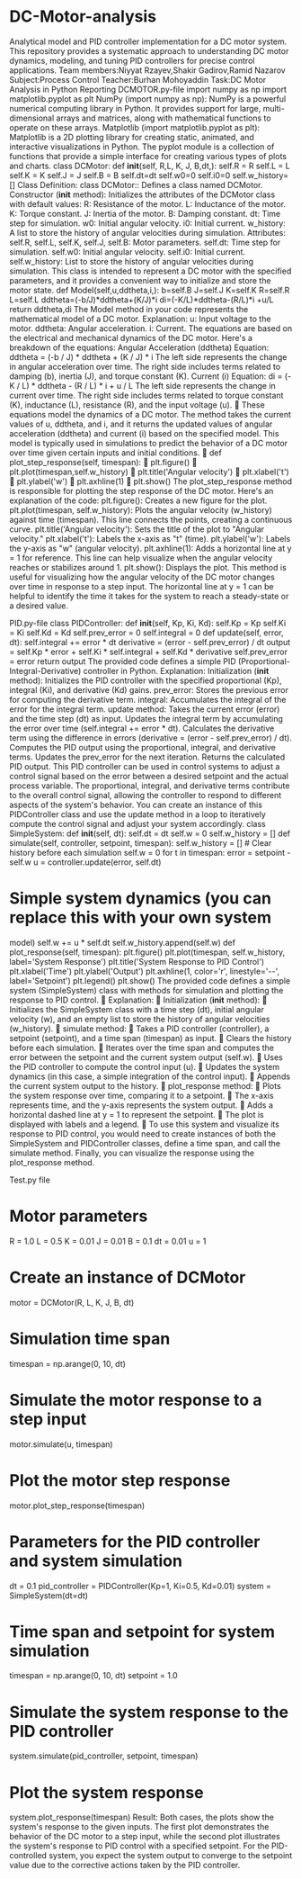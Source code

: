 # DC-Motor-analysis
Analytical model and PID controller implementation for a DC motor system. This repository provides a systematic approach to understanding DC motor dynamics, modeling, and tuning PID controllers for precise control applications.
Team members:Niyyat Rzayev,Shakir Gadirov,Ramid Nazarov
Subject:Process Control
Teacher:Burhan Mohoyaddin
Task:DC Motor Analysis in Python
Reporting
DCMOTOR.py-file
import numpy as np
import matplotlib.pyplot as plt
NumPy (import numpy as np):
NumPy is a powerful numerical computing library in Python.
It provides support for large, multi-dimensional arrays and matrices, along with mathematical 
functions to operate on these arrays.
Matplotlib (import matplotlib.pyplot as plt):
Matplotlib is a 2D plotting library for creating static, animated, and interactive visualizations in 
Python.
The pyplot module is a collection of functions that provide a simple interface for creating 
various types of plots and charts.
class DCMotor:
def __init__(self, R,L, K, J, B,dt,):
self.R = R
self.L = L
self.K = K
self.J = J
self.B = B
self.dt=dt
self.w0=0
self.i0=0
self.w_history=[]
Class Definition:
class DCMotor:: Defines a class named DCMotor.
Constructor (__init__ method):
Initializes the attributes of the DCMotor class with default values:
R: Resistance of the motor.
L: Inductance of the motor.
K: Torque constant.
J: Inertia of the motor.
B: Damping constant.
dt: Time step for simulation.
w0: Initial angular velocity.
i0: Initial current.
w_history: A list to store the history of angular velocities during simulation.
Attributes:
self.R, self.L, self.K, self.J, self.B: Motor parameters.
self.dt: Time step for simulation.
self.w0: Initial angular velocity.
self.i0: Initial current.
self.w_history: List to store the history of angular velocities during simulation.
This class is intended to represent a DC motor with the specified parameters, and 
it provides a convenient way to initialize and store the motor state.
def Model(self,u,ddtheta,i,):
b=self.B
J=self.J
K=self.K
R=self.R
L=self.L
ddtheta=(-b/J)*ddtheta+(K/J)*i
di=(-K/L)*ddtheta-(R/L)*i +u/L
return ddtheta,di
The Model method in your code represents the mathematical model of a DC 
motor.
Explanation:
u: Input voltage to the motor.
ddtheta: Angular acceleration.
i: Current.
The equations are based on the electrical and mechanical dynamics of the DC 
motor. Here's a breakdown of the equations:
Angular Acceleration (ddtheta) Equation:
ddtheta = (-b / J) * ddtheta + (K / J) * i
The left side represents the change in angular acceleration over time.
The right side includes terms related to damping (b), inertia (J), and torque 
constant (K).
Current (i) Equation:
di = (-K / L) * ddtheta - (R / L) * i + u / L
The left side represents the change in current over time.
The right side includes terms related to torque constant (K), inductance (L), 
resistance (R), and the input voltage (u).
 These equations model the dynamics of a DC motor. The method takes the 
current values of u, ddtheta, and i, and it returns the updated values of 
angular acceleration (ddtheta) and current (i) based on the specified model. 
This model is typically used in simulations to predict the behavior of a DC 
motor over time given certain inputs and initial conditions.
 def plot_step_response(self, timespan):
 plt.figure()
 plt.plot(timespan,self.w_history)
 plt.title('Angular velocity')
 plt.xlabel('t')
 plt.ylabel('w')
 plt.axhline(1)
 plt.show()
The plot_step_response method is responsible for plotting the step response of 
the DC motor. Here's an explanation of the code:
plt.figure(): Creates a new figure for the plot.
plt.plot(timespan, self.w_history): Plots the angular velocity (w_history) against 
time (timespan). This line connects the points, creating a continuous curve.
plt.title('Angular velocity'): Sets the title of the plot to "Angular velocity."
plt.xlabel('t'): Labels the x-axis as "t" (time).
plt.ylabel('w'): Labels the y-axis as "w" (angular velocity).
plt.axhline(1): Adds a horizontal line at y = 1 for reference. This line can help 
visualize when the angular velocity reaches or stabilizes around 1.
plt.show(): Displays the plot.
This method is useful for visualizing how the angular velocity of the DC motor 
changes over time in response to a step input. The horizontal line at y = 1 can be 
helpful to identify the time it takes for the system to reach a steady-state or a 
desired value.
 
PID.py-file
class PIDController:
def __init__(self, Kp, Ki, Kd):
self.Kp = Kp
self.Ki = Ki
self.Kd = Kd
self.prev_error = 0
self.integral = 0
def update(self, error, dt):
self.integral += error * dt
derivative = (error - self.prev_error) / dt
output = self.Kp * error + self.Ki * self.integral + self.Kd * derivative
self.prev_error = error
return output
The provided code defines a simple PID (Proportional-Integral-Derivative) 
controller in Python.
Explanation:
Initialization (__init__ method):
Initializes the PID controller with the specified proportional (Kp), integral (Ki), and 
derivative (Kd) gains.
prev_error: Stores the previous error for computing the derivative term.
integral: Accumulates the integral of the error for the integral term.
update method:
Takes the current error (error) and the time step (dt) as input.
Updates the integral term by accumulating the error over time (self.integral += 
error * dt).
Calculates the derivative term using the difference in errors (derivative = (error -
self.prev_error) / dt).
Computes the PID output using the proportional, integral, and derivative terms.
Updates the prev_error for the next iteration.
Returns the calculated PID output.
This PID controller can be used in control systems to adjust a control signal based 
on the error between a desired setpoint and the actual process variable. The 
proportional, integral, and derivative terms contribute to the overall control 
signal, allowing the controller to respond to different aspects of the system's 
behavior.
You can create an instance of this PIDController class and use the update method 
in a loop to iteratively compute the control signal and adjust your system 
accordingly.
class SimpleSystem:
def __init__(self, dt):
self.dt = dt
self.w = 0
self.w_history = []
def simulate(self, controller, setpoint, timespan):
self.w_history = [] # Clear history before each simulation
self.w = 0
for t in timespan:
error = setpoint - self.w
u = controller.update(error, self.dt)
# Simple system dynamics (you can replace this with your own system 
model)
self.w += u * self.dt
self.w_history.append(self.w)
def plot_response(self, timespan):
plt.figure()
plt.plot(timespan, self.w_history, label='System Response')
plt.title('System Response to PID Control')
plt.xlabel('Time')
plt.ylabel('Output')
plt.axhline(1, color='r', linestyle='--', label='Setpoint')
plt.legend()
plt.show()
The provided code defines a simple system (SimpleSystem) class with methods for 
simulation and plotting the response to PID control.
 Explanation:
 Initialization (__init__ method):
 Initializes the SimpleSystem class with a time step (dt), initial angular 
velocity (w), and an empty list to store the history of angular velocities 
(w_history).
 simulate method:
 Takes a PID controller (controller), a setpoint (setpoint), and a time span 
(timespan) as input.
 Clears the history before each simulation.
 Iterates over the time span and computes the error between the setpoint 
and the current system output (self.w).
 Uses the PID controller to compute the control input (u).
 Updates the system dynamics (in this case, a simple integration of the 
control input).
 Appends the current system output to the history.
 plot_response method:
 Plots the system response over time, comparing it to a setpoint.
 The x-axis represents time, and the y-axis represents the system output.
 Adds a horizontal dashed line at y = 1 to represent the setpoint.
 The plot is displayed with labels and a legend.
 To use this system and visualize its response to PID control, you would need 
to create instances of both the SimpleSystem and PIDController classes, 
define a time span, and call the simulate method. Finally, you can visualize 
the response using the plot_response method.
 
Test.py file
# Motor parameters
R = 1.0
L = 0.5
K = 0.01
J = 0.01
B = 0.1
dt = 0.01
u = 1
# Create an instance of DCMotor
motor = DCMotor(R, L, K, J, B, dt)
# Simulation time span
timespan = np.arange(0, 10, dt)
# Simulate the motor response to a step input
motor.simulate(u, timespan)
# Plot the motor step response
motor.plot_step_response(timespan)
# Parameters for the PID controller and system simulation
dt = 0.1
pid_controller = PIDController(Kp=1, Ki=0.5, Kd=0.01)
system = SimpleSystem(dt=dt)
# Time span and setpoint for system simulation
timespan = np.arange(0, 10, dt)
setpoint = 1.0
# Simulate the system response to the PID controller
system.simulate(pid_controller, setpoint, timespan)
# Plot the system response
system.plot_response(timespan)
Result: 
Both cases, the plots show the system's response to the given inputs. The 
first plot demonstrates the behavior of the DC motor to a step input, while 
the second plot illustrates the system's response to PID control with a 
specified setpoint.
For the PID-controlled system, you expect the system output to converge to the 
setpoint value due to the corrective actions taken by the PID controller.
